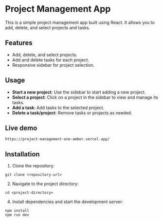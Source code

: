 # Project Management App

This is a simple project management app built using React. It allows you to add, delete, and select projects and tasks.

## Features

- Add, delete, and select projects.
- Add and delete tasks for each project.
- Responsive sidebar for project selection.

## Usage

- **Start a new project**: Use the sidebar to start adding a new project.
- **Select a project**: Click on a project in the sidebar to view and manage its tasks.
- **Add a task**: Add tasks to the selected project.
- **Delete a task/project**: Remove tasks or projects as needed.

## Live demo

```
https://project-management-one-amber.vercel.app/
```

## Installation

1. Clone the repository:
```
git clone <repository-url>
```
2. Navigate to the project directory:

```
cd <project-directory>
```

4. Install dependencies and start the development server:

```
npm install
npm run dev
```



